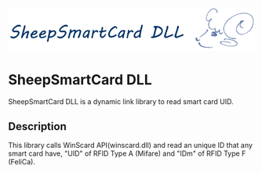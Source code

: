 ![SheepSmartCard](https://github.com/YoshiroTamura/SheepSmartCard/blob/master/sheepsmartcard-s.png)
# SheepSmartCard DLL
SheepSmartCard DLL is a dynamic link library to read smart card UID.

## Description
This library calls WinScard API(winscard.dll) and read an unique ID that any smart card have, "UID" of RFID Type A (Mifare) and "IDm" of RFID Type F (FeliCa).
